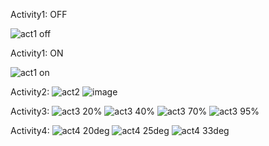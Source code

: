 
Activity1: OFF

![act1 off](https://user-images.githubusercontent.com/89644963/133625721-b31ea5ba-bbdf-4234-886f-d1d07cd2e864.png)

Activity1: ON

![act1 on](https://user-images.githubusercontent.com/89644963/133625883-3a3116bc-8b3b-4b55-af99-bcd3a38ceac7.png)

Activity2:
![act2](https://user-images.githubusercontent.com/89644963/133625998-f242f135-f51d-42e4-b0e8-41c77f0fbf1a.png)
![image](https://user-images.githubusercontent.com/89644963/133626084-a0e72674-7d96-4826-bdc5-edb742418e4e.png)

Activity3:
![act3 20%](https://user-images.githubusercontent.com/89644963/133626503-372338b0-9a30-4317-9118-a4b71e5fed34.png)
![act3 40%](https://user-images.githubusercontent.com/89644963/133626616-f0fd20c5-cb16-4a6b-8013-e4489501530d.png)
![act3 70%](https://user-images.githubusercontent.com/89644963/133626692-1cdf16eb-6072-4cfc-803f-f2bc1f364cff.png)
![act3 95%](https://user-images.githubusercontent.com/89644963/133626764-3d55569a-64ba-401c-98ed-39d1baed00fa.png)

Activity4:
![act4 20deg](https://user-images.githubusercontent.com/89644963/133626901-b84e6d50-b33f-49b1-88e0-f63fbe7a4b80.png)
![act4 25deg](https://user-images.githubusercontent.com/89644963/133626931-4d5fe611-dd32-459a-9169-3c214a2a647b.png)
![act4 33deg](https://user-images.githubusercontent.com/89644963/133626954-1928ab89-08e8-4685-8241-186bc5caa82e.png)








